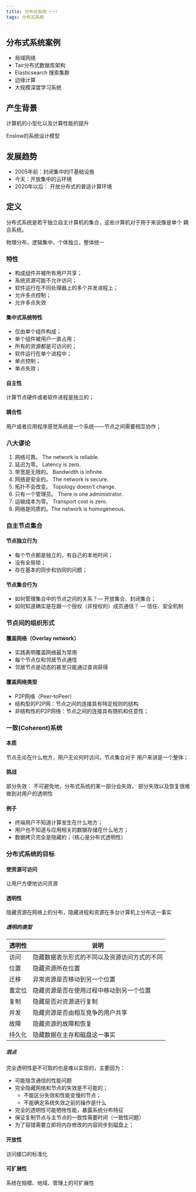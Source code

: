 ```yaml
---
title: 分布式系统（一）
tags: 分布式系统
---
```

## 分布式系统案例

- 局域网络
- Tair分布式数据库架构
- Elasticsearch 搜索集群
- 边缘计算
- 大规模深度学习系统

## 产生背景

计算机的小型化以及计算性能的提升

Enslow的系统设计模型

## 发展趋势

- 2005年前：封闭集中的IT基础设施
- 今天：开放集中的云环境
- 2020年以后： 开放分布式的普适计算环境

## 定义

分布式系统是若干独立自主计算机的集合，这些计算机对于用于来说像是单个 耦合系统。

物理分布，逻辑集中，个体独立，整体统一

### 特性

- 构成组件并被所有用户共享；
- 系统资源可能不允许访问；
- 软件运行在不同处理器上的多个并发进程上；
- 允许多点控制；
- 允许多点失效

#### 集中式系统特性

- 仅由单个组件构成；
- 单个组件被用户一直占用；
- 所有的资源都是可访问的；
- 软件运行在单个进程中；
- 单点控制；
- 单点失效；

#### 自主性

计算节点硬件或者软件进程是独立的；

#### 耦合性

用户或者应用程序感觉系统是一个系统——节点之间需要相互协作；

### 八大谬论

1. 网络可靠。 The network is reliable.
2. 延迟为零。 Latency is zero.
3. 带宽是无限的。 Bandwidth is infinite.
4. 网络是安全的。 The network is secure.
5. 拓扑不会改变。 Topology doesn’t change.
6. 只有一个管理员。 There is one administrator.
7. 运输成本为零。 Transport cost is zero.
8. 网络是同质的。The network is homogeneous.

### 自主节点集合

#### 节点独立行为

- 每个节点都是独立的，有自己的本地时间；
- 没有全局锁；
- 存在基本的同步和协同的问题；

#### 节点集合行为

- 如何管理集合中的节点之间的关系？— 开放集合、封闭集合；
- 如何知道确实是在跟一个授权（非授权的）成员通信？ — 信任、安全机制

### 节点间的组织形式

#### 覆盖网络（Overlay network）

- 实践表明覆盖网络最为常用
- 每个节点仅和邻居节点通信
- 邻居节点是动态的甚至只能通过查询获得

#### 覆盖网络类型

- P2P网络（Peer-toPeer）
- 结构型的P2P网：节点之间的连接具有特定规则的结构
- 非结构性的P2P网络：节点之间的连接具有随机和任意性；

### 一致(Coherent)系统

#### 本质

节点无论在什么地方，用户无论何时访问，节点集合对于 用户来讲是一个整体；

#### 挑战

部分失效： 不可避免地，分布式系统的某一部分会失效， 部分失效以及恢复很难做到对用户的透明性

#### 例子

- 终端用户不知道计算发生在什么地方；
- 用户也不知道与应用相关的数据存储在什么地方；
- 数据拷贝完全是隐藏的；（核心是分布式透明性）

### 分布式系统的目标

#### 使资源可访问

让用户方便地访问资源

#### 透明性

隐藏资源在网络上的分布，隐藏进程和资源在多台计算机上分布这一事实

##### 透明的类型

|透明性|说明|
|-|-|
|访问|隐藏数据表示形式的不同以及资源访问方式的不同|
|位置|隐藏资源所在位置|
|迁移|异常资源是否移动到另一个位置|
|重定位|隐藏资源是否在使用过程中移动到另一个位置|
|复制|隐藏是否对资源进行复制|
|并发|隐藏资源是否由相互竞争的用户共享|
|故障|隐藏资源的故障和恢复|
|持久化|隐藏数据在主存和磁盘这一事实|

##### 观点

完全透明性是不可取的也是难以实现的，主要因为：

- 可能隐含通信的性能问题
- 完全隐藏网络和节点的失效是不可能的；
  - 不能区分失效和性能变慢的节点；
  - 不能确定系统失效之前的操作是什么
- 完全的透明性可能牺牲性能，暴露系统分布特征
- 保证复制节点与主节点的一致性需要时间（一致性问题）
- 为了容错需要立即将内存修改的内容同步到磁盘上；

#### 开放性

访问接口的标准化

#### 可扩展性

系统在规模、地域、管理上的可扩展性
